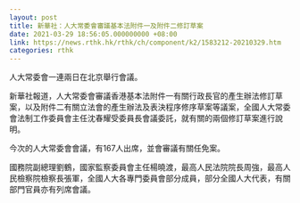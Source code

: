 ```yaml
---
layout: post
title: 新華社：人大常委會審議基本法附件一及附件二修訂草案
date: 2021-03-29 18:56:05.000000000 +08:00
link: https://news.rthk.hk/rthk/ch/component/k2/1583212-20210329.htm
categories: rthk
---
```


人大常委會一連兩日在北京舉行會議。

新華社報道，人大常委會審議香港基本法附件一有關行政長官的產生辦法修訂草案，以及附件二有關立法會的產生辦法及表決程序修序草案等議案，全國人大常委會法制工作委員會主任沈春耀受委員長會議委託，就有關的兩個修訂草案進行說明。

今次的人大常委會會議，有167人出席，並會審議有關任免案。

國務院副總理劉鶴，國家監察委員會主任楊曉渡，最高人民法院院長周強，最高人民檢察院檢察長張軍，全國人大各專門委員會部分成員，部分全國人大代表，有關部門官員亦有列席會議。
